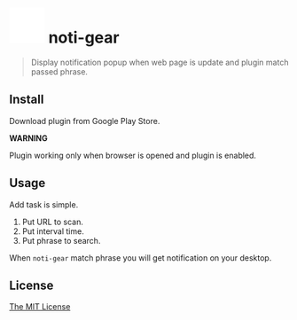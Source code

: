 # ![](images/gear-small.svg) noti-gear

> Display notification popup when web page is update and plugin match passed phrase.

## Install

Download plugin from Google Play Store.

**WARNING**

Plugin working only when browser is opened and plugin is enabled.

## Usage

Add task is simple.

1. Put URL to scan.
2. Put interval time.
3. Put phrase to search.

When `noti-gear` match phrase you will get notification on your desktop.

## License

[The MIT License](http://piecioshka.mit-license.org)
